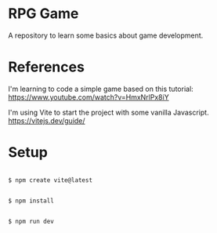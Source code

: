 # RPG Game

A repository to learn some basics about game development.

# References

I'm learning to code a simple game based on this tutorial:
https://www.youtube.com/watch?v=HmxNrlPx8iY

I'm using Vite to start the project with some vanilla Javascript.
https://vitejs.dev/guide/

# Setup

```

$ npm create vite@latest

```

```

$ npm install

```

```

$ npm run dev

```
